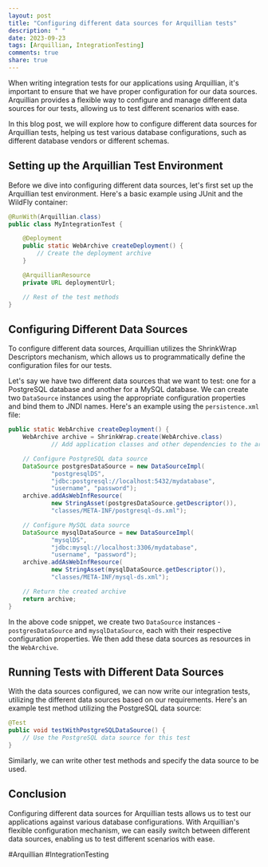 ```yaml
---
layout: post
title: "Configuring different data sources for Arquillian tests"
description: " "
date: 2023-09-23
tags: [Arquillian, IntegrationTesting]
comments: true
share: true
---
```


When writing integration tests for our applications using Arquillian, it's important to ensure that we have proper configuration for our data sources. Arquillian provides a flexible way to configure and manage different data sources for our tests, allowing us to test different scenarios with ease.

In this blog post, we will explore how to configure different data sources for Arquillian tests, helping us test various database configurations, such as different database vendors or different schemas.

## Setting up the Arquillian Test Environment

Before we dive into configuring different data sources, let's first set up the Arquillian test environment. Here's a basic example using JUnit and the WildFly container:

```java
@RunWith(Arquillian.class)
public class MyIntegrationTest {

    @Deployment
    public static WebArchive createDeployment() {
        // Create the deployment archive
    }

    @ArquillianResource
    private URL deploymentUrl;

    // Rest of the test methods
}
```

## Configuring Different Data Sources

To configure different data sources, Arquillian utilizes the ShrinkWrap Descriptors mechanism, which allows us to programmatically define the configuration files for our tests.

Let's say we have two different data sources that we want to test: one for a PostgreSQL database and another for a MySQL database. We can create two `DataSource` instances using the appropriate configuration properties and bind them to JNDI names. Here's an example using the `persistence.xml` file:

```java
public static WebArchive createDeployment() {
    WebArchive archive = ShrinkWrap.create(WebArchive.class)
            // Add application classes and other dependencies to the archive

    // Configure PostgreSQL data source
    DataSource postgresDataSource = new DataSourceImpl(
            "postgresqlDS",
            "jdbc:postgresql://localhost:5432/mydatabase",
            "username", "password");
    archive.addAsWebInfResource(
            new StringAsset(postgresDataSource.getDescriptor()),
            "classes/META-INF/postgresql-ds.xml");

    // Configure MySQL data source
    DataSource mysqlDataSource = new DataSourceImpl(
            "mysqlDS",
            "jdbc:mysql://localhost:3306/mydatabase",
            "username", "password");
    archive.addAsWebInfResource(
            new StringAsset(mysqlDataSource.getDescriptor()),
            "classes/META-INF/mysql-ds.xml");

    // Return the created archive
    return archive;
}
```

In the above code snippet, we create two `DataSource` instances - `postgresDataSource` and `mysqlDataSource`, each with their respective configuration properties. We then add these data sources as resources in the `WebArchive`.

## Running Tests with Different Data Sources

With the data sources configured, we can now write our integration tests, utilizing the different data sources based on our requirements. Here's an example test method utilizing the PostgreSQL data source:

```java
@Test
public void testWithPostgreSQLDataSource() {
    // Use the PostgreSQL data source for this test
}
```

Similarly, we can write other test methods and specify the data source to be used.

## Conclusion

Configuring different data sources for Arquillian tests allows us to test our applications against various database configurations. With Arquillian's flexible configuration mechanism, we can easily switch between different data sources, enabling us to test different scenarios with ease.

#Arquillian #IntegrationTesting